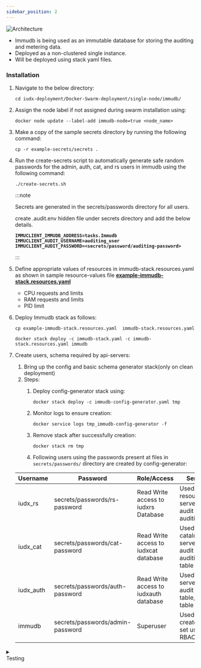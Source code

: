 ```yaml
---
sidebar_position: 2
---
```




<div class="img_background">
<div style={{textAlign: 'center'}}>

![Architecture](https://s3-ap-south-1-docs-resources.s3.ap-south-1.amazonaws.com/IUDX-resources/immudb.png)<br/>

</div></div>

- Immudb is being used as an immutable database for storing the auditing and metering data.
- Deployed as a non-clustered single instance.
- Will be deployed using stack yaml files.

### Installation


1. Navigate to the below directory:
     
    ```
    cd iudx-deployment/Docker-Swarm-deployment/single-node/immudb/
    ```

2. Assign the node label if not assigned during swarm installation using:
    ```
    docker node update --label-add immudb-node=true <node_name>
    ```

3. Make a copy of the sample secrets directory by running the following command:
    ```
    cp -r example-secrets/secrets .
    ```

4. Run the create-secrets script to automatically generate safe random passwords for the admin, auth, cat, and rs users in immudb using the following command:
    ```
    ./create-secrets.sh
    ```
    :::note

    Secrets are generated in the secrets/passwords directory for all users.

    create .audit.env hidden file under secrets directory and add the below details.
    
    **`IMMUCLIENT_IMMUDB_ADDRESS=tasks.Immudb`<br/>**
    **`IMMUCLIENT_AUDIT_USERNAME=auditing_user`<br/>**
    **`IMMUCLIENT_AUDIT_PASSWORD=<secrets/password/auditing-password>`**

    :::
5. Define appropriate values of resources in immudb-stack.resources.yaml as shown in sample resource-values file **[example-immudb-stack.resources.yaml](https://github.com/datakaveri/iudx-deployment/blob/5.0.0/Docker-Swarm-deployment/single-node/immudb/example-immudb-stack.resources.yaml)**

    - CPU requests and limits
    - RAM requests and limits
    - PID limit

   
6. Deploy Immudb stack as follows:
    ```
    cp example-immudb-stack.resources.yaml  immudb-stack.resources.yaml 
    
    docker stack deploy -c immudb-stack.yaml -c immudb-stack.resources.yaml immudb
    ```

7. Create users, schema required by api-servers:
   1. Bring up the config and basic schema generator stack(only on clean deployment)
   2. Steps:
        1. Deploy config-generator stack using:
            ```
            docker stack deploy -c immudb-config-generator.yaml tmp
            ```

        2. Monitor logs to ensure creation:
            ```
            docker service logs tmp_immudb-config-generator -f
            ```

        3. Remove stack after successfully creation:
            ```
            docker stack rm tmp
            ```

        4. Following users using the passwords present at files in `secrets/passwords/` directory are created by config-generator:

   | Username   | Password                   | Role/Access                               | Services                                                |
   |------------|----------------------------|-------------------------------------------|---------------------------------------------------------|
   | iudx_rs    | secrets/passwords/rs-password | Read Write access to iudxrs Database      | Used by resource server to audit to auditing table     |
   | iudx_cat   | secrets/passwords/cat-password | Read Write access to iudxcat database     | Used by catalogue server to audit to auditingtable table |
   | iudx_auth  | secrets/passwords/auth-password | Read Write access to iudxauth database   | Used by auth server to audit to table_auditing table   |
   | immudb     | secrets/passwords/admin-password | Superuser                                | Used to create dbs, set users and RBAC                    |


<details>
<summary><div class="test_color">Testing</div></summary>

1. To access immudb and perform database operations such as creating indexes and tables, an immudb client deployment is required.

2. Connect to immudb server using immuclient:
    - Login to the immuclient container.
    - In the container, change the directory path to `/app`.
    - Execut immuclient command as `./immuclient`
    - Run the below command, It will prompt for a password. Upon successful login, the immudb server can be accessed:
        ```
        login <user_name>
        ```

    - To use the created database, run:
        ```
        use <database_name>
        ```

    - To list tables, run:
        ```
        tables
        ```

3. To check if the immudb stacks are deployed and running, execute the command:
    ```
    docker stack ps immudb
    ```

4. For more detailed installation instructions, refer **[here](https://github.com/datakaveri/iudx-deployment/tree/5.0.0/Docker-Swarm-deployment/single-node/immudb#introduction)**.

</details>
